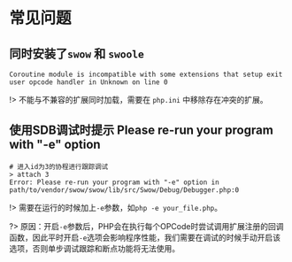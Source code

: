 # 常见问题

## 同时安装了`swow` 和 `swoole`

```
Coroutine module is incompatible with some extensions that setup exit user opcode handler in Unknown on line 0
```

!> 不能与不兼容的扩展同时加载，需要在 `php.ini` 中移除存在冲突的扩展。

## 使用SDB调试时提示 Please re-run your program with "-e" option

```
# 进入id为3的协程进行跟踪调试
> attach 3
Error: Please re-run your program with "-e" option in path/to/vendor/swow/swow/lib/src/Swow/Debug/Debugger.php:0
```

!> 需要在运行的时候加上`-e`参数，如`php -e your_file.php`。

?> 原因：开启`-e`参数后，PHP会在执行每个OPCode时尝试调用扩展注册的回调函数，因此平时开启`-e`选项会影响程序性能，我们需要在调试的时候手动开启该选项，否则单步调试跟踪和断点功能将无法使用。
